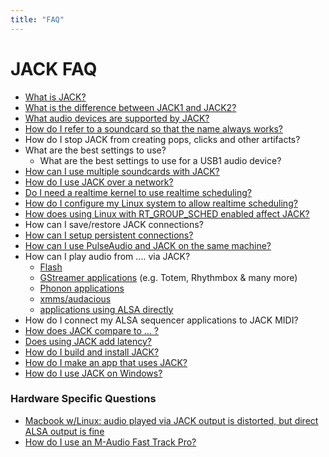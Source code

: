 ```yaml
---
title: "FAQ"
---
```


# JACK FAQ

* [What is JACK?](about.html)
* [What is the difference between JACK1 and JACK2?](https://github.com/jackaudio/jackaudio.github.com/wiki/Q_difference_jack1_jack2)
* [What audio devices are supported by JACK?](device_support.html)
* [How do I refer to a soundcard
  so that the name always works?](device_naming.html)
* How do I stop JACK from creating pops, clicks and other artifacts?
* What are the best settings to use?
  * What are the best settings to use for a USB1 audio device?
* [How can I use multiple soundcards with JACK?](multiple_devices.html)
* [How do I use JACK over a network?](netjack.html)
* [Do I need a realtime kernel
  to use realtime scheduling?](realtime_vs_realtime_kernel.html)
* [How do I configure my Linux system
  to allow realtime scheduling?](linux_rt_config.html)
* [How does using Linux with RT_GROUP_SCHED enabled
  affect JACK?](linux_group_sched.html)
* How can I save/restore JACK connections?
* [How can I setup persistent connections?](persistent_connections.html)
* [How can I use PulseAudio and JACK
  on the same machine?](pulseaudio_and_jack.html)
* How can I play audio from .... via JACK?
  * [Flash](routing_flash.html)
  * [GStreamer applications](gstreamer_via_jack.html)
    (e.g. Totem, Rhythmbox & many more)
  * [Phonon applications](routing_phonon.html)
  * [xmms/audacious](routing_audacious.html)
  * [applications using ALSA directly](routing_alsa.html)
* How do I connect my ALSA sequencer applications to JACK MIDI?
* [How does JACK compare to ... ?](comparing_jack.html)
* [Does using JACK add latency?](no_extra_latency.html)
* [How do I build and install JACK?](build_info.html)
* [How do I make an app that uses JACK?](making_a_jack_app.html)
* [How do I use JACK on Windows?](jack_on_windows.html)

### Hardware Specific Questions

* [Macbook w/Linux: audio played via JACK output is distorted,
  but direct ALSA output is fine](macbook_distortion.html)
* [How do I use an M-Audio Fast Track Pro?](http://joegiampaoli.blogspot.mx/2011/06/m-audio-fast-track-pro-for-debian-linux.html)

